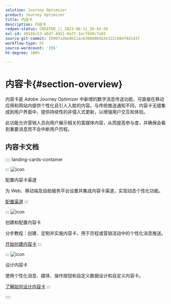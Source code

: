 ```yaml
---
solution: Journey Optimizer
product: Journey Optimizer
title: 内容卡
description: 内容卡
redpen-status: CREATED_||_2025-08-11_20-43-30
exl-id: 4916bc53-a6d7-4d11-9a7f-3acf920c7a93
source-git-commit: 2b907a3be8b11ac6308d0b563e122c88478d1d37
workflow-type: ht
source-wordcount: '155'
ht-degree: 100%

---
```


# 内容卡{#section-overview}

内容卡是 Adobe Journey Optimizer 中新增的数字消息传送功能，可直接在移动应用和网站内提供个性化且引人入胜的内容。与传统推送通知不同，内容卡无缝集成到用户界面中，提供持续性的非侵入式更新，以增强用户交互和体验。

此功能允许营销人员向用户展示相关的富媒体内容，从而提高参与度，并确保会看到重要消息而不会中断用户历程。

## 内容卡文档

:::: landing-cards-container

:::
![icon](https://cdn.experienceleague.adobe.com/icons/gear.svg?lang=zh-Hans)

配置内容卡渠道

为 Web、移动端及自助服务平台设置并集成内容卡渠道，实现动态个性化功能。

[配置渠道](configure-landing-page.md)
:::

:::
![icon](https://cdn.experienceleague.adobe.com/icons/circle-play.svg?lang=zh-Hans)

创建和配置内容卡

分步教程：创建、定制并实施内容卡，用于历程或营销活动中的个性化消息推送。

[开始创建内容卡](../using/content-card/create-content-card.md)
:::

:::
![icon](https://cdn.experienceleague.adobe.com/icons/puzzle-piece.svg?lang=zh-Hans)

设计内容卡

使用个性化消息、媒体、操作按钮和自定义数据设计和自定义内容卡。

[了解如何设计内容卡](../using/content-card/design-content-card.md)
:::

::::
